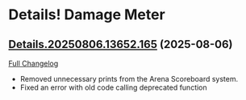 # Details! Damage Meter

## [Details.20250806.13652.165](https://github.com/Tercioo/Details-Damage-Meter/tree/Details.20250806.13652.165) (2025-08-06)
[Full Changelog](https://github.com/Tercioo/Details-Damage-Meter/compare/Details.20250806.13651.165...Details.20250806.13652.165) 

- Removed unnecessary prints from the Arena Scoreboard system.  
- Fixed an error with old code calling deprecated function  
